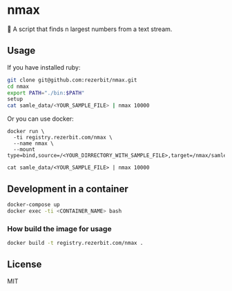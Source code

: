 # nmax

💎 A script that finds n largest numbers from a text stream.

## Usage

If you have installed ruby:

```bash
git clone git@github.com:rezerbit/nmax.git
cd nmax
export PATH="./bin:$PATH"
setup
cat samle_data/<YOUR_SAMPLE_FILE> | nmax 10000
```

Or you can use docker:
```docker
docker run \
  -ti registry.rezerbit.com/nmax \
  --name nmax \
  --mount type=bind,source=/<YOUR_DIRRECTORY_WITH_SAMPLE_FILE>,target=/nmax/samle_data

cat samle_data/<YOUR_SAMPLE_FILE> | nmax 10000
```

## Development in a container

```bash
docker-compose up
docker exec -ti <CONTAINER_NAME> bash
```

### How build the image for usage

```bash
docker build -t registry.rezerbit.com/nmax .
```

## License

MIT
